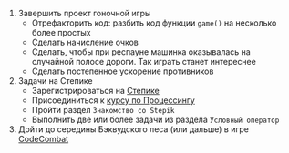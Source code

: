 1. Завершить проект гоночной игры
   * Отрефакторить код: разбить код функции `game()` на несколько более простых
   * Сделать начисление очков
   * Сделать, чтобы при респауне машинка оказывалась на случайной полосе дороги. Так играть станет интереснее
   * Сделать постепенное ускорение противников
2. Задачи на Степике
   - Зарегистрироваться на [Степике](https://stepik.org)
   - Присоединиться к [курсу по Процессингу](https://stepik.org/course/4931/syllabus)
   - Пройти раздел `Знакомство со Stepik`
   - Выполнить две или более задачи из раздела `Условный оператор`
3. Дойти до середины Бэквудского леса (или дальше) в игре [CodeCombat](https://codecombat.com/)
